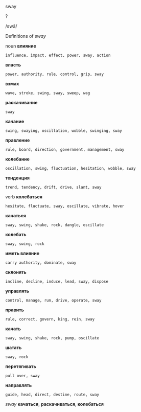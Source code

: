 sway

?

/swā/

Definitions of _sway_

noun
**влияние**

    influence, impact, effect, power, sway, action
**власть**

    power, authority, rule, control, grip, sway
**взмах**

    wave, stroke, swing, sway, sweep, wag
**раскачивание**

    sway
**качание**

    swing, swaying, oscillation, wobble, swinging, sway
**правление**

    rule, board, direction, government, management, sway
**колебание**

    oscillation, swing, fluctuation, hesitation, wobble, sway
**тенденция**

    trend, tendency, drift, drive, slant, sway

verb
**колебаться**

    hesitate, fluctuate, sway, oscillate, vibrate, hover
**качаться**

    sway, swing, shake, rock, dangle, oscillate
**колебать**

    sway, swing, rock
**иметь влияние**

    carry authority, dominate, sway
**склонять**

    incline, decline, induce, lead, sway, dispose
**управлять**

    control, manage, run, drive, operate, sway
**править**

    rule, correct, govern, king, rein, sway
**качать**

    sway, swing, shake, rock, pump, oscillate
**шатать**

    sway, rock
**перетягивать**

    pull over, sway
**направлять**

    guide, head, direct, destine, route, sway

_sway_
**качаться**, **раскачиваться**, **колебаться**
